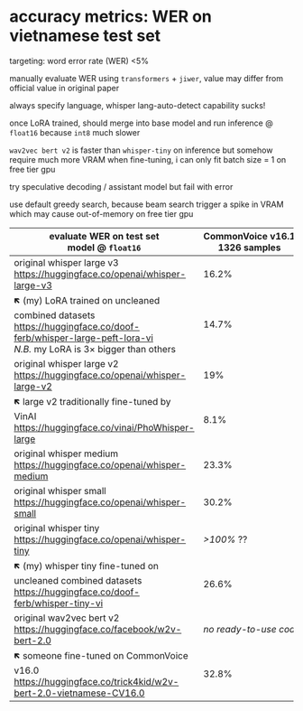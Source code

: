 # accuracy metrics: WER on vietnamese test set

targeting: word error rate (WER) &lt;5%

manually evaluate WER using `transformers` + `jiwer`, value may differ from official value in original paper

always specify language, whisper lang-auto-detect capability sucks!

once LoRA trained, should merge into base model and run inference @ `float16` because `int8` much slower

`wav2vec bert v2` is faster than `whisper-tiny` on inference but somehow require much more VRAM when fine-tuning, i can only fit batch size = 1 on free tier gpu

try speculative decoding / assistant model but fail with error

use default greedy search, because beam search trigger a spike in VRAM which may cause out-of-memory on free tier gpu

<table>
	<thead>
		<tr>
			<th>evaluate WER on test set<br />model @ <code>float16</code></th>
			<th>CommonVoice&nbsp;v16.1<br />1326 samples</th>
			<th>FLEURS<br />857&nbsp;samples</th>
			<th>VIVOS<br />760&nbsp;samples</th>
			<th>Bud500<br />7500&nbsp;samples</th>
			<th>LSVSC<br />5683&nbsp;samples</th>
		</tr>
	</thead>
	<tbody>
		<tr>
			<td>original whisper large v3<br /><a href="https://huggingface.co/openai/whisper-large-v3">https://huggingface.co/openai/whisper-large-v3</a></td>
			<td>16.2%</td>
			<td>8.3%</td>
			<td>12.3%</td>
			<td></td>
			<td></td>
		</tr>
		<tr>
			<td>🡼 (my) LoRA trained on uncleaned combined datasets<br /><a href="https://huggingface.co/doof-ferb/whisper-large-peft-lora-vi">https://huggingface.co/doof-ferb/whisper-large-peft-lora-vi</a><br /><em>N.B.</em> my LoRA is 3× bigger than others</td>
			<td>14.7%</td>
			<td>14.7%</td>
			<td>9.4%</td>
			<td></td>
			<td></td>
		</tr>
		<tr>
			<td>original whisper large v2<br /><a href="https://huggingface.co/openai/whisper-large-v2">https://huggingface.co/openai/whisper-large-v2</a></td>
			<td>19%</td>
			<td>11.9%</td>
			<td>14.7%</td>
			<td></td>
			<td></td>
		</tr>
		<tr>
			<td>🡼 large v2 traditionally fine-tuned by VinAI<br /><a href="https://huggingface.co/vinai/PhoWhisper-large">https://huggingface.co/vinai/PhoWhisper-large</a></td>
			<td>8.1%</td>
			<td>8.7%</td>
			<td>4.6%</td>
			<td>9.2%</td>
			<td>9.9%</td>
		</tr>
		<tr>
			<td>original whisper medium<br /><a href="https://huggingface.co/openai/whisper-medium">https://huggingface.co/openai/whisper-medium</a></td>
			<td>23.3%</td>
			<td>13.4%</td>
			<td>16.3%</td>
			<td><em>&gt;100%</em> ??</td>
			<td>15.3%</td>
		</tr>
		<tr>
			<td>original whisper small<br /><a href="https://huggingface.co/openai/whisper-small">https://huggingface.co/openai/whisper-small</a></td>
			<td>30.2%</td>
			<td>22.4%</td>
			<td>26.6%</td>
			<td>88.7%</td>
			<td>19.8%</td>
		</tr>
		<tr>
			<td>original whisper tiny<br /><a href="https://huggingface.co/openai/whisper-tiny">https://huggingface.co/openai/whisper-tiny</a></td>
			<td><em>&gt;100%</em> ??</td>
			<td>88.6%</td>
			<td>62.5%</td>
			<td><em>&gt;100%</em> ??</td>
			<td>67.4%</td>
		</tr>
		<tr>
			<td>🡼 (my) whisper tiny fine-tuned on uncleaned combined datasets<br /><a href="https://huggingface.co/doof-ferb/whisper-tiny-vi">https://huggingface.co/doof-ferb/whisper-tiny-vi</a></td>
			<td>26.6%</td>
			<td>37.1%</td>
			<td>18.7%</td>
			<td>9.2%</td>
			<td>17.4%</td>
		</tr>
		<tr>
			<td>original wav2vec bert v2</strong><br /><a href="https://huggingface.co/facebook/w2v-bert-2.0">https://huggingface.co/facebook/w2v-bert-2.0</a></td>
			<td colspan="5"><em>no ready-to-use code, the demo example throw error</em></td>
		</tr>
		<tr>
			<td>🡼 someone fine-tuned on CommonVoice v16.0<br /><a href="https://huggingface.co/trick4kid/w2v-bert-2.0-vietnamese-CV16.0">https://huggingface.co/trick4kid/w2v-bert-2.0-vietnamese-CV16.0</a></td>
			<td>32.8%</td>
			<td>53.8%</td>
			<td>39.3%</td>
			<td></td>
			<td></td>
		</tr>
	</tbody>
</table>
